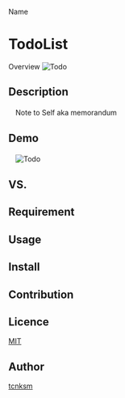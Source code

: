 Name
# TodoList
Overview
 ![Todo](https://user-images.githubusercontent.com/66149009/86971520-4ab2f800-c1ac-11ea-96c0-decfda21b2f0.png)

## Description
　Note to Self aka memorandum

## Demo
　![Todo](https://user-images.githubusercontent.com/66149009/86971225-c2345780-c1ab-11ea-994f-bd81bcf0a42b.gif)


## VS. 

## Requirement

## Usage

## Install

## Contribution

## Licence

[MIT](https://github.com/tcnksm/tool/blob/master/LICENCE)

## Author

[tcnksm](https://github.com/tcnksm)
